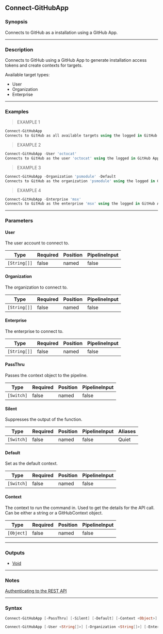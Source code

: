 Connect-GitHubApp
-----------------

### Synopsis
Connects to GitHub as a installation using a GitHub App.

---

### Description

Connects to GitHub using a GitHub App to generate installation access tokens and create contexts for targets.

Available target types:
- User
- Organization
- Enterprise

---

### Examples
> EXAMPLE 1

```PowerShell
Connect-GitHubApp
Connects to GitHub as all available targets using the logged in GitHub App.
```
> EXAMPLE 2

```PowerShell
Connect-GitHubApp -User 'octocat'
Connects to GitHub as the user 'octocat' using the logged in GitHub App.
```
> EXAMPLE 3

```PowerShell
Connect-GitHubApp -Organization 'psmodule' -Default
Connects to GitHub as the organization 'psmodule' using the logged in GitHub App and sets it as the default context.
```
> EXAMPLE 4

```PowerShell
Connect-GitHubApp -Enterprise 'msx'
Connects to GitHub as the enterprise 'msx' using the logged in GitHub App.
```

---

### Parameters
#### **User**
The user account to connect to.

|Type        |Required|Position|PipelineInput|
|------------|--------|--------|-------------|
|`[String[]]`|false   |named   |false        |

#### **Organization**
The organization to connect to.

|Type        |Required|Position|PipelineInput|
|------------|--------|--------|-------------|
|`[String[]]`|false   |named   |false        |

#### **Enterprise**
The enterprise to connect to.

|Type        |Required|Position|PipelineInput|
|------------|--------|--------|-------------|
|`[String[]]`|false   |named   |false        |

#### **PassThru**
Passes the context object to the pipeline.

|Type      |Required|Position|PipelineInput|
|----------|--------|--------|-------------|
|`[Switch]`|false   |named   |false        |

#### **Silent**
Suppresses the output of the function.

|Type      |Required|Position|PipelineInput|Aliases|
|----------|--------|--------|-------------|-------|
|`[Switch]`|false   |named   |false        |Quiet  |

#### **Default**
Set as the default context.

|Type      |Required|Position|PipelineInput|
|----------|--------|--------|-------------|
|`[Switch]`|false   |named   |false        |

#### **Context**
The context to run the command in. Used to get the details for the API call.
Can be either a string or a GitHubContext object.

|Type      |Required|Position|PipelineInput|
|----------|--------|--------|-------------|
|`[Object]`|false   |named   |false        |

---

### Outputs
* [Void](https://learn.microsoft.com/en-us/dotnet/api/System.Void)

---

### Notes
[Authenticating to the REST API](https://docs.github.com/rest/overview/other-authentication-methods#authenticating-for-saml-sso)

---

### Syntax
```PowerShell
Connect-GitHubApp [-PassThru] [-Silent] [-Default] [-Context <Object>] [<CommonParameters>]
```
```PowerShell
Connect-GitHubApp [-User <String[]>] [-Organization <String[]>] [-Enterprise <String[]>] [-PassThru] [-Silent] [-Default] [-Context <Object>] [<CommonParameters>]
```
